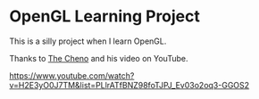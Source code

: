 # OpenGL Learning Project

This is a silly project when I learn OpenGL.

Thanks to [The Cheno][The Cheno] and his video on YouTube.

https://www.youtube.com/watch?v=H2E3yO0J7TM&list=PLlrATfBNZ98foTJPJ_Ev03o2oq3-GGOS2

[The Cheno]: https://www.youtube.com/user/TheChernoProject

